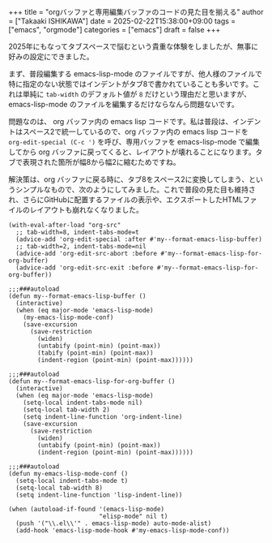 +++
title = "orgバッファと専用編集バッファのコードの見た目を揃える"
author = ["Takaaki ISHIKAWA"]
date = 2025-02-22T15:38:00+09:00
tags = ["emacs", "orgmode"]
categories = ["emacs"]
draft = false
+++

2025年にもなってタブスペースで悩むという貴重な体験をしましたが、無事に好みの設定にできました。  

まず、普段編集する emacs-lisp-mode のファイルですが、他人様のファイルで特に指定のない状態ではインデントがタブ8で書かれていることも多いです。これは単純に `tab-width` のデフォルト値が `8` だけという理由だと思いますが、emacs-lisp-mode のファイルを編集するだけならなんら問題ないです。  

問題なのは、 org バッファ内の emacs lisp コードです。私は普段は、インデントはスペース2で統一しているので、org バッファ内の emacs lisp コードを `org-edit-special (C-c ')` を呼び、専用バッファを emacs-lisp-mode で編集してから org バッファに戻ってくると、レイアウトが壊れることになります。タブで表現された箇所が幅8から幅2に縮むためですね。  

解決策は、org バッファに戻る時に、タブ8をスペース2に変換してしまう、というシンプルなもので、次のようにしてみました。これで普段の見た目も維持され、さらにGitHubに配置するファイルの表示や、エクスポートしたHTMLファイルのレイアウトも崩れなくなりました。  

```emacs-lisp
(with-eval-after-load "org-src"
  ;; tab-width=8, indent-tabs-mode=t
  (advice-add 'org-edit-special :after #'my--format-emacs-lisp-buffer)
  ;; tab-width=2, indent-tabs-mode=nil
  (advice-add 'org-edit-src-abort :before #'my--format-emacs-lisp-for-org-buffer)
  (advice-add 'org-edit-src-exit :before #'my--format-emacs-lisp-for-org-buffer))
```

```emacs-lisp
;;;###autoload
(defun my--format-emacs-lisp-buffer ()
  (interactive)
  (when (eq major-mode 'emacs-lisp-mode)
    (my-emacs-lisp-mode-conf)
    (save-excursion
      (save-restriction
        (widen)
        (untabify (point-min) (point-max))
        (tabify (point-min) (point-max))
        (indent-region (point-min) (point-max))))))

;;;###autoload
(defun my--format-emacs-lisp-for-org-buffer ()
  (interactive)
  (when (eq major-mode 'emacs-lisp-mode)
    (setq-local indent-tabs-mode nil)
    (setq-local tab-width 2)
    (setq indent-line-function 'org-indent-line)
    (save-excursion
      (save-restriction
        (widen)
        (untabify (point-min) (point-max))
        (indent-region (point-min) (point-max))))))
```

```emacs-lisp
;;;###autoload
(defun my-emacs-lisp-mode-conf ()
  (setq-local indent-tabs-mode t)
  (setq-local tab-width 8)
  (setq indent-line-function 'lisp-indent-line))

(when (autoload-if-found '(emacs-lisp-mode)
                         "elisp-mode" nil t)
  (push '("\\.el\\'" . emacs-lisp-mode) auto-mode-alist)
  (add-hook 'emacs-lisp-mode-hook #'my-emacs-lisp-mode-conf))
```
